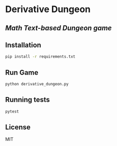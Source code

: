 # Derivative Dungeon

## _Math Text-based Dungeon game_

## Installation

```sh
pip install -r requirements.txt
```

## Run Game

```sh
python derivative_dungeon.py
```

## Running tests

```sh
pytest
```

## License

MIT
